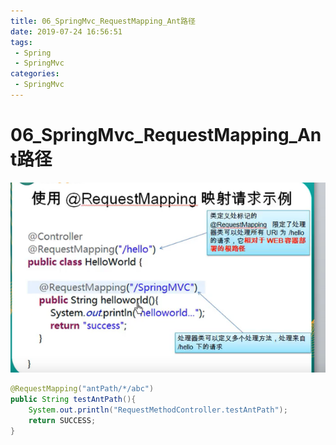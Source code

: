 ```yaml
---
title: 06_SpringMvc_RequestMapping_Ant路径
date: 2019-07-24 16:56:51
tags: 
 - Spring
 - SpringMvc
categories:
 - SpringMvc
---
```


# 06_SpringMvc_RequestMapping_Ant路径

![使用@RequestMapping映射请求](https://raw.githubusercontent.com/tomxwd/ImageHosting/master/blog/SpringMvc/06%E4%BD%BF%E7%94%A8%40RequestMapping%E6%98%A0%E5%B0%84%E8%AF%B7%E6%B1%82%E7%A4%BA%E4%BE%8B.png)

```java
@RequestMapping("antPath/*/abc")
public String testAntPath(){
    System.out.println("RequestMethodController.testAntPath");
    return SUCCESS;
}
```

